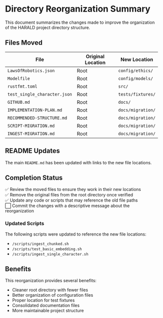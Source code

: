 # Directory Reorganization Summary

This document summarizes the changes made to improve the organization of the
HARALD project directory structure.

## Files Moved

| File                         | Original Location | New Location      |
| ---------------------------- | ----------------- | ----------------- |
| `LawsOfRobotics.json`        | Root              | `config/ethics/`  |
| `Modelfile`                  | Root              | `config/models/`  |
| `rustfmt.toml`               | Root              | `src/`            |
| `test_single_character.json` | Root              | `tests/fixtures/` |
| `GITHUB.md`                  | Root              | `docs/`           |
| `IMPLEMENTATION-PLAN.md`     | Root              | `docs/migration/` |
| `RECOMMENDED-STRUCTURE.md`   | Root              | `docs/migration/` |
| `SCRIPT-MIGRATION.md`        | Root              | `docs/migration/` |
| `INGEST-MIGRATION.md`        | Root              | `docs/migration/` |

## README Updates

The main `README.md` has been updated with links to the new file locations.

## Completion Status

✅ Review the moved files to ensure they work in their new locations  
✅ Remove the original files from the root directory once verified  
✅ Update any code or scripts that may reference the old file paths  
⬜️ Commit the changes with a descriptive message about the reorganization

### Updated Scripts

The following scripts were updated to reference the new file locations:

- `/scripts/ingest_chunked.sh`
- `/scripts/test_basic_embedding.sh`
- `/scripts/ingest_single_character.sh`

## Benefits

This reorganization provides several benefits:

- Cleaner root directory with fewer files
- Better organization of configuration files
- Proper location for test fixtures
- Consolidated documentation files
- More maintainable project structure
